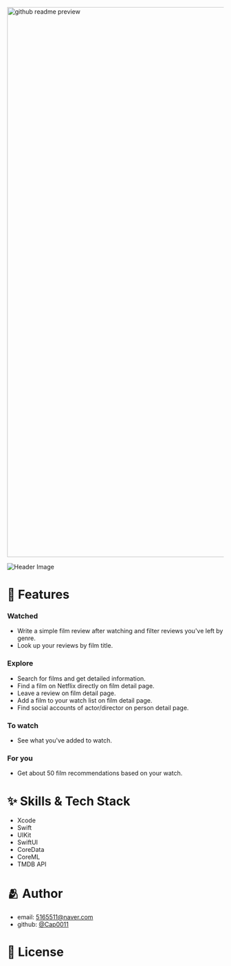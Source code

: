 <img width="1280" alt="github readme preview" src="https://user-images.githubusercontent.com/59128435/189931569-1270606f-f1f1-4ef2-86cb-9268c7641fb5.png">

![Header Image](https://user-images.githubusercontent.com/59128435/189933036-e222b1d5-54a9-472c-a2dc-51e34c6ddc9a.png)

# :pushpin: Features

### Watched
- Write a simple film review after watching and filter reviews you've left by genre.
- Look up your reviews by film title.

### Explore
- Search for films and get detailed information.
- Find a film on Netflix directly on film detail page.
- Leave a review on film detail page.
- Add a film to your watch list on film detail page.
- Find social accounts of actor/director on person detail page.

### To watch
- See what you've added to watch.

### For you
- Get about 50 film recommendations based on your watch.

# :sparkles: Skills & Tech Stack
- Xcode
- Swift
- UIKit
- SwiftUI
- CoreData
- CoreML
- TMDB API

# :people_hugging: Author
* email: <5165511@naver.com>
* github: [@Cap0011](https://github.com/Cap0011)

# :lock_with_ink_pen: License
